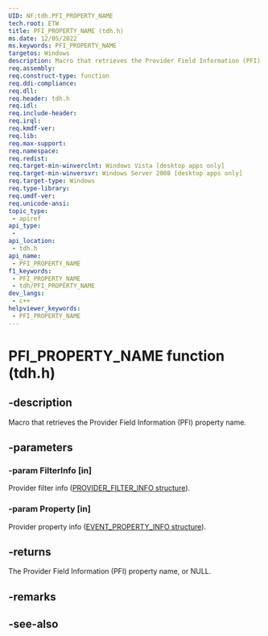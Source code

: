 ```yaml
---
UID: NF:tdh.PFI_PROPERTY_NAME
tech.root: ETW
title: PFI_PROPERTY_NAME (tdh.h)
ms.date: 12/05/2022
ms.keywords: PFI_PROPERTY_NAME
targetos: Windows
description: Macro that retrieves the Provider Field Information (PFI) property name.
req.assembly: 
req.construct-type: function
req.ddi-compliance: 
req.dll: 
req.header: tdh.h
req.idl: 
req.include-header: 
req.irql: 
req.kmdf-ver: 
req.lib: 
req.max-support: 
req.namespace: 
req.redist: 
req.target-min-winverclnt: Windows Vista [desktop apps only]
req.target-min-winversvr: Windows Server 2008 [desktop apps only]
req.target-type: Windows
req.type-library: 
req.umdf-ver: 
req.unicode-ansi: 
topic_type:
 - apiref
api_type:
 - 
api_location:
 - tdh.h
api_name:
 - PFI_PROPERTY_NAME
f1_keywords:
 - PFI_PROPERTY_NAME
 - tdh/PFI_PROPERTY_NAME
dev_langs:
 - c++
helpviewer_keywords:
 - PFI_PROPERTY_NAME
---
```


# PFI_PROPERTY_NAME function (tdh.h)

## -description

Macro that retrieves the Provider Field Information (PFI) property name.

## -parameters

### -param FilterInfo [in]

Provider filter info ([PROVIDER_FILTER_INFO structure](ns-tdh-provider_filter_info.md)).

### -param Property [in]

Provider property info ([EVENT_PROPERTY_INFO structure](ns-tdh-event_property_info.md)).

## -returns

The Provider Field Information (PFI) property name, or NULL.

## -remarks

## -see-also
